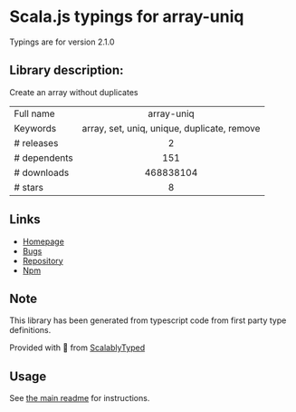 
# Scala.js typings for array-uniq

Typings are for version 2.1.0

## Library description:
Create an array without duplicates

|                    |                 |
| ------------------ | :-------------: |
| Full name          | array-uniq |
| Keywords           | array, set, uniq, unique, duplicate, remove |
| # releases         | 2 |
| # dependents       | 151 |
| # downloads        | 468838104 |
| # stars            | 8 |

## Links
- [Homepage](https://github.com/sindresorhus/array-uniq#readme)
- [Bugs](https://github.com/sindresorhus/array-uniq/issues)
- [Repository](https://github.com/sindresorhus/array-uniq)
- [Npm](https://www.npmjs.com/package/array-uniq)
    


## Note
This library has been generated from typescript code from first party type definitions.

Provided with :purple_heart: from [ScalablyTyped](https://github.com/oyvindberg/ScalablyTyped)

## Usage
See [the main readme](../../readme.md) for instructions.


